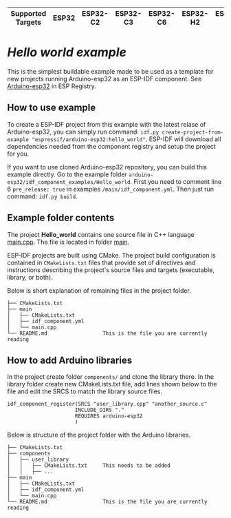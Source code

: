 | Supported Targets | ESP32 | ESP32-C2 | ESP32-C3 | ESP32-C6 | ESP32-H2 | ESP32-S2 | ESP32-S3 |
| ----------------- | ----- | -------- | -------- | -------- | -------- | -------- | -------- |

# _Hello world example_

This is the simplest buildable example made to be used as a template for new projects running Arduino-esp32 as an ESP-IDF component.
See [Arduino-esp32](https://components.espressif.com/components/espressif/arduino-esp32) in ESP Registry.

## How to use example

To create a ESP-IDF project from this example with the latest relase of Arduino-esp32, you can simply run command: `idf.py create-project-from-example "espressif/arduino-esp32:hello_world"`.
ESP-IDF will download all dependencies needed from the component registry and setup the project for you.

If you want to use cloned Arduino-esp32 repository, you can build this example directly.
Go to the example folder `arduino-esp32/idf_component_examples/Hello_world`.
First you need to comment line 6 `pre_release: true` in examples `/main/idf_component.yml`.
Then just run command: `idf.py build`.

## Example folder contents

The project **Hello_world** contains one source file in C++ language [main.cpp](main/main.cpp). The file is located in folder [main](main).

ESP-IDF projects are built using CMake. The project build configuration is contained in `CMakeLists.txt`
files that provide set of directives and instructions describing the project's source files and targets
(executable, library, or both). 

Below is short explanation of remaining files in the project folder.

```
├── CMakeLists.txt
├── main
│   ├── CMakeLists.txt
│   ├── idf_component.yml
│   └── main.cpp
└── README.md                  This is the file you are currently reading
```

## How to add Arduino libraries

In the project create folder `components/` and clone the library there.
In the library folder create new CMakeLists.txt file, add lines shown below to the file and edit the SRCS to match the library source files.

```
idf_component_register(SRCS "user_library.cpp" "another_source.c"
                      INCLUDE_DIRS "."
                      REQUIRES arduino-esp32
                      )
```

Below is structure of the project folder with the Arduino libraries.

```
├── CMakeLists.txt
├── components
│   ├── user_library
│   │   ├── CMakeLists.txt     This needs to be added
│   │   ├── ...
├── main
│   ├── CMakeLists.txt
│   ├── idf_component.yml
│   └── main.cpp
└── README.md                  This is the file you are currently reading
```
